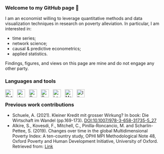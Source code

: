 ### Welcome to my GitHub page 👋

I am an economist willing to leverage quantitative methods and data visualization techniques in research on poverty alleviation. In particular, I am interested in:
- time series;
- network science; 
- causal & predictive econometrics;
- applied statistics.

Findings, figures, and views on this page are mine and do not engage any other party.

### Languages and tools

<img align="left" alt="Python" width="26px" src="https://cdn.jsdelivr.net/gh/devicons/devicon/icons/python/python-original.svg" style="padding-right:10px;" />
<img align="left" alt="Jupyter" width="26px" src="https://cdn.jsdelivr.net/gh/devicons/devicon/icons/jupyter/jupyter-original-wordmark.svg" style="padding-right:10px;"/>
<img align="left" alt="R" width="26px" src="https://cdn.jsdelivr.net/gh/devicons/devicon/icons/r/r-original.svg" style="padding-right:10px;" />
<img align="left" alt="R" width="26px" src="https://cdn.jsdelivr.net/gh/devicons/devicon/icons/anaconda/anaconda-original.svg" style="padding-right:10px;" />
<img align="left" alt="LaTeX" width="26px" src="https://cdn.jsdelivr.net/gh/devicons/devicon/icons/postgresql/postgresql-original.svg" style="padding-right:10px;" />
<img align="left" alt="Matlab" width="26px" src="https://cdn.jsdelivr.net/gh/devicons/devicon/icons/matlab/matlab-original.svg" style="padding-right:10px;" />
<img align="left" alt="Illustrator" width="26px" src="https://cdn.jsdelivr.net/gh/devicons/devicon/icons/illustrator/illustrator-line.svg" style="padding-right:10px;" /><br/>
  

### Previous work contributions
- Schuele, A. (2021). Kleiner Kredit mit grosser Wirkung? In book: Die Wirtschaft im Wandel (pp.169-173). <a href="https://www.researchgate.net/publication/349175089_Kleiner_Kredit_mit_grosser_Wirkung"> DOI:10.1007/978-3-658-31735-5_27 </a><br/>
- Alkire, S., Kovesdi, F., Mitchell, C., Pinilla-Roncancio, M. and Scharlin-Pettee, S. (2019). Changes over time in the global Multidimensional Poverty Index: A ten-country study, OPHI MPI Methodological Note 48, Oxford Poverty and Human Development Initiative, University of Oxford. Retrieved from: <a href="https://www.ophi.org.uk/wp-content/uploads/OPHI_MPI_MN_48_2019.pdf"> Link</a>
